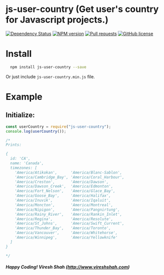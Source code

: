 # js-user-country (Get user's country for Javascript projects.)

[![Dependency Status](https://david-dm.org/vireshshah/js-user-country.svg)](https://david-dm.org/vireshshah/js-cache-tags) [![NPM version](https://badge.fury.io/js/js-user-country.svg)](http://badge.fury.io/js/js-cache-tags) [![Pull requests](https://img.shields.io/badge/PRs-welcome-brightgreen.svg)](https://www.npmjs.com/package/robert) [![GitHub license](https://img.shields.io/badge/license-MIT-blue.svg)](https://github.com/greeeg/robert/blob/master/LICENSE) 


# Install

```bash
  npm install js-user-country --save
```

Or just include `js-user-country.min.js` file.

# Example

## Initialize:

```js
const userCountry = require("js-user-country");
console.log(userCountry());

/*
Prints:

{
  id: 'CA',
  name: 'Canada',
  timezones: [
    'America/Atikokan',      'America/Blanc-Sablon',
    'America/Cambridge_Bay', 'America/Coral_Harbour',
    'America/Creston',       'America/Dawson',
    'America/Dawson_Creek',  'America/Edmonton',
    'America/Fort_Nelson',   'America/Glace_Bay',
    'America/Goose_Bay',     'America/Halifax',
    'America/Inuvik',        'America/Iqaluit',
    'America/Moncton',       'America/Montreal',
    'America/Nipigon',       'America/Pangnirtung',
    'America/Rainy_River',   'America/Rankin_Inlet',
    'America/Regina',        'America/Resolute',
    'America/St_Johns',      'America/Swift_Current',
    'America/Thunder_Bay',   'America/Toronto',
    'America/Vancouver',     'America/Whitehorse',
    'America/Winnipeg',      'America/Yellowknife'
  ]
}

*/
```

##### Happy Coding! Viresh Shah (http://www.vireshshah.com)
